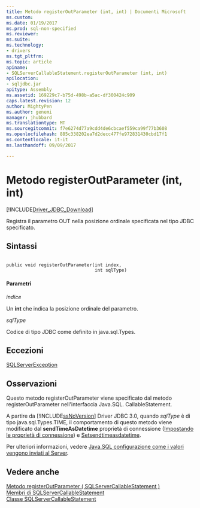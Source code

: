 ```yaml
---
title: Metodo registerOutParameter (int, int) | Documenti Microsoft
ms.custom: 
ms.date: 01/19/2017
ms.prod: sql-non-specified
ms.reviewer: 
ms.suite: 
ms.technology:
- drivers
ms.tgt_pltfrm: 
ms.topic: article
apiname:
- SQLServerCallableStatement.registerOutParameter (int, int)
apilocation:
- sqljdbc.jar
apitype: Assembly
ms.assetid: 169229c7-b75d-498b-a5ac-df300424c909
caps.latest.revision: 12
author: MightyPen
ms.author: genemi
manager: jhubbard
ms.translationtype: MT
ms.sourcegitcommit: f7e6274d77a9cdd4de6cbcaef559ca99f77b3608
ms.openlocfilehash: 885c338202ea7d2decc477fe972831430cbd17f1
ms.contentlocale: it-it
ms.lasthandoff: 09/09/2017

---
```

# <a name="registeroutparameter-method-int-int"></a>Metodo registerOutParameter (int, int)
[!INCLUDE[Driver_JDBC_Download](../../../includes/driver_jdbc_download.md)]

  Registra il parametro OUT nella posizione ordinale specificata nel tipo JDBC specificato.  
  
## <a name="syntax"></a>Sintassi  
  
```  
  
public void registerOutParameter(int index,  
                                 int sqlType)  
```  
  
#### <a name="parameters"></a>Parametri  
 *indice*  
  
 Un **int** che indica la posizione ordinale del parametro.  
  
 *sqlType*  
  
 Codice di tipo JDBC come definito in java.sql.Types.  
  
## <a name="exceptions"></a>Eccezioni  
 [SQLServerException](../../../connect/jdbc/reference/sqlserverexception-class.md)  
  
## <a name="remarks"></a>Osservazioni  
 Questo metodo registerOutParameter viene specificato dal metodo registerOutParameter nell'interfaccia Java.SQL. CallableStatement.  
  
 A partire da [!INCLUDE[ssNoVersion](../../../includes/ssnoversion_md.md)] Driver JDBC 3.0, quando *sqlType* è di tipo java.sql.Types.TIME, il comportamento di questo metodo viene modificato dal **sendTimeAsDatetime** proprietà di connessione ([Impostando le proprietà di connessione](../../../connect/jdbc/setting-the-connection-properties.md)) e [Setsendtimeasdatetime](../../../connect/jdbc/reference/setsendtimeasdatetime-method-sqlserverdatasource.md).  
  
 Per ulteriori informazioni, vedere [Java.SQL configurazione come i valori vengono inviati al Server](../../../connect/jdbc/configuring-how-java-sql-time-values-are-sent-to-the-server.md).  
  
## <a name="see-also"></a>Vedere anche  
 [Metodo registerOutParameter &#40; SQLServerCallableStatement &#41;](../../../connect/jdbc/reference/registeroutparameter-method-sqlservercallablestatement.md)   
 [Membri di SQLServerCallableStatement](../../../connect/jdbc/reference/sqlservercallablestatement-members.md)   
 [Classe SQLServerCallableStatement](../../../connect/jdbc/reference/sqlservercallablestatement-class.md)  
  
  
